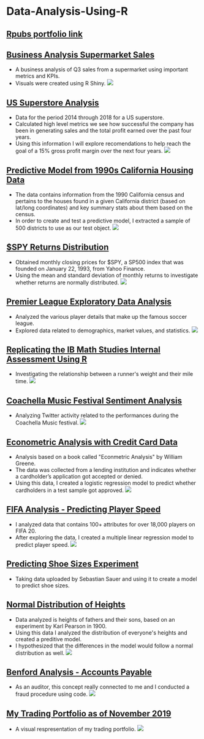 # Data-Analysis-Using-R

## [Rpubs portfolio link](https://rpubs.com/Robato_95)

## [Business Analysis Supermarket Sales](https://rpubs.com/Robato_95/711600)
* A business analysis of Q3 sales from a supermarket using important metrics and KPIs.
* Visuals were created using R Shiny.
![](/images/Supermarket%20Sales/image_2.png)

## [US Superstore Analysis](https://rpubs.com/Robato_95/708736)
* Data for the period 2014 through 2018 for a US superstore.
* Calculated high level metrics we see how successful the company has been in generating sales and the total profit earned over the past four years.
* Using this information I will explore recomendations to help reach the goal of a 15% gross profit margin over the next four years.
![](/images/US%20SUperstore/image_2.png)

## [Predictive Model from 1990s California Housing Data](https://rpubs.com/Robato_95/619536)
* The data contains information from the 1990 California census and pertains to the houses found in a given California district (based on lat/long coordinates) and key summary stats about them based on the census.
* In order to create and test a predictive model, I extracted a sample of 500 districts to use as our test object. 
![](/images/1990%20Housing/image_2.png)

## [$SPY Returns Distribution](https://rpubs.com/Robato_95/650235)
* Obtained monthly closing prices for $SPY, a SP500 index that was founded on January 22, 1993, from Yahoo Finance. 
* Using the mean and standard deviation of monthly returns to investigate whether returns are normally distributed.
![](/images/SPY%20Distribution/image_1.png)

## [Premier League Exploratory Data Analysis](https://rpubs.com/Robato_95/638007)
* Analyzed the various player details that make up the famous soccer league.
* Explored data related to demographics, market values, and statistics.
![](/images/Premier%20League/image_1.png)

## [Replicating the IB Math Studies Internal Assessment Using R](https://rpubs.com/Robato_95/550746)
* Investigating the relationship between a runner's weight and their mile time.
![](/images/IB%20Math/image_1.png)

## [Coachella Music Festival Sentiment Analysis](https://rpubs.com/Robato_95/638006)
* Analyzing Twitter activity related to the performances during the Coachella Music festival.
![](/images/Sentiment%20Analysis/image_1.png)

## [Econometric Analysis with Credit Card Data](https://rpubs.com/Robato_95/625608)
* Analysis based on a book called "Econmetric Analysis" by William Greene.
* The data was collected from a lending institution and indicates whether a cardholder’s application got accepted or denied. 
* Using this data, I created a logistic regression model to predict whether cardholders in a test sample got approved.
![](/images/Econometric%20Analysis/image_1.png)

## [FIFA Analysis - Predicting Player Speed](https://rpubs.com/Robato_95/595152)
* I analyzed data that contains 100+ attributes for over 18,000 players on FIFA 20. 
* After exploring the data, I created a multiple linear regression model to predict player speed.
![](/images/FIFA/image_3.png)

## [Predicting Shoe Sizes Experiment](https://rpubs.com/Robato_95/571485)
* Taking data uploaded by Sebastian Sauer and using it to create a model to predict shoe sizes.

## [Normal Distribution of Heights](https://rpubs.com/Robato_95/566318)
* Data analyzed is heights of fathers and their sons, based on an experiment by Karl Pearson in 1900.
* Using this data I analyzed the distribution of everyone's heights and created a preditive model.
* I hypothesized that the differences in the model would follow a normal distribution as well.
![](/images/Heights/image_2.png)

## [Benford Analysis - Accounts Payable](https://rpubs.com/Robato_95/563061)
* As an auditor, this concept really connected to me and I conducted a fraud procedure using code.
![](/images/Benford/image_1.png)

## [My Trading Portfolio as of November 2019](https://rpubs.com/Robato_95/551732)
* A visual respresentation of my trading portfolio.
![](/images/portfolio/image_1.png)


